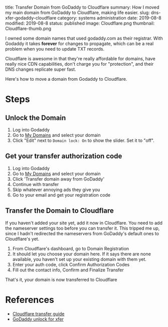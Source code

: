 title: Transfer Domain from GoDaddy to Cloudflare
summary: How I moved my main domain from GoDaddy to Cloudflare, making life easier.
slug: dns-xfer-godaddy-cloudflare
category: systems administration
date: 2019-08-8
modified: 2019-08-8
status: published
image: Cloudflare.png
thumbnail: Cloudflare-thumb.png


I owned some domain names that used godaddy.com as their registrar. With
Godaddy it takes **forever** for changes to propagate, which can be a real
problem when you need to update TXT records.

Cloudflare is awesome in that they're really affordable for domains, have
really nice CDN capabilities, don't charge you for "protection", and their DNS
changes replicate super fast.

Here's how to move a domain from Godaddy to Cloudflare.

# Steps

## Unlock the Domain

1. Log into Godaddy
1. Go to [My Domains](https://dcc.godaddy.com/domains/) and select your domain
1. Click "Edit" next to `Domain lock: On` to show the slider. Set it to "off".


## Get your transfer authorization code

1. Log into Godaddy
1. Go to [My Domains](https://dcc.godaddy.com/domains/) and select your domain
1. Click 'Transfer domain away from GoDaddy'
1. Continue with transfer
1. Skip whatever annoying ads they give you
1. Go to your email and get your registration code


## Transfer the Domain to Cloudflare

If you haven't added your site yet, add it now in Cloudflare. You need to add
the nameserver settings too before you can transfer it. This tripped me up,
since I hadn't redirected the nameservers from GoDaddy's default ones to
Cloudflare's yet.

1. From Cloudflare's dashboard, go to Domain Registration
2. It should let you choose your domain here. If it says there are none
   available, you haven't set up your existing domain with them yet.
3. Enter your auth code, click Confirm Authorization Codes
4. Fill out the contact info, Confirm and Finalize Transfer

That's it, your domain is now transferred to Cloudflare


# References

- [Cloudflare transfer guide](https://developers.cloudflare.com/registrar/transfer-instructions/godaddy/)
- [GoDaddy unlock for xfer](https://ca.godaddy.com/help/unlock-my-domain-for-transfer-410)

